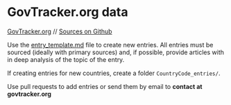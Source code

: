 # GovTracker.org data

[GovTracker.org](https://govtracker.org) // [Sources on Github](https://github.com/govtra/govtracker)

Use the [entry_template.md](https://raw.githubusercontent.com/govtra/govtracker-data/master/entry_template.md)
file to create new entries. All entries must be sourced (ideally with primary sources) and, if possible, provide articles with
in deep analysis of the topic of the entry.

If creating entries for new countries, create a folder `CountryCode_entries/`.

Use pull requests to add entries or send them by email to **contact at
govtracker.org**
